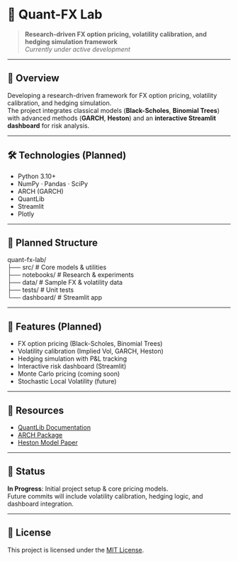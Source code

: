 # 💱 Quant-FX Lab

> **Research-driven FX option pricing, volatility calibration, and hedging simulation framework**  
_Currently under active development_

---

## 🚀 Overview
Developing a research-driven framework for FX option pricing, volatility calibration, and hedging simulation.  
The project integrates classical models (**Black-Scholes**, **Binomial Trees**) with advanced methods (**GARCH**, **Heston**) and an **interactive Streamlit dashboard** for risk analysis.  

---

## 🛠️ Technologies (Planned)
- Python 3.10+
- NumPy · Pandas · SciPy  
- ARCH (GARCH)  
- QuantLib  
- Streamlit  
- Plotly  

---

## 📂 Planned Structure

quant-fx-lab/  
├── src/ # Core models & utilities  
├── notebooks/ # Research & experiments  
├── data/ # Sample FX & volatility data  
├── tests/ # Unit tests  
└── dashboard/ # Streamlit app  

---

## 🧩 Features (Planned)
- FX option pricing (Black-Scholes, Binomial Trees)  
- Volatility calibration (Implied Vol, GARCH, Heston)  
- Hedging simulation with P&L tracking  
- Interactive risk dashboard (Streamlit)  
- Monte Carlo pricing (coming soon)  
- Stochastic Local Volatility (future)  

---

## 🔗 Resources
- [QuantLib Documentation](https://www.quantlib.org/docs.shtml)
- [ARCH Package](https://arch.readthedocs.io)
- [Heston Model Paper](https://www.researchgate.net/publication/2408621_A_Closed-Form_Solution_for_Options_with_Stochastic_Volatility_with_Applications_to_Bond_and_Currency_Options)

---

## 📌 Status
**In Progress**: Initial project setup & core pricing models.  
Future commits will include volatility calibration, hedging logic, and dashboard integration.

---

## 📜 License
This project is licensed under the [MIT License](./LICENSE).

